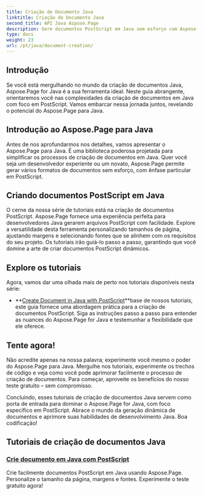 ```yaml
---
title: Criação de Documento Java
linktitle: Criação de Documento Java
second_title: API Java Aspose.Page
description: Gere documentos PostScript em Java sem esforço com Aspose.Page. Personalize o tamanho da página, margens e fontes. Mergulhe nos tutoriais de criação de documentos Java.
type: docs
weight: 23
url: /pt/java/document-creation/
---
```

## Introdução

Se você está mergulhando no mundo da criação de documentos Java, Aspose.Page for Java é a sua ferramenta ideal. Neste guia abrangente, orientaremos você nas complexidades da criação de documentos em Java com foco em PostScript. Vamos embarcar nessa jornada juntos, revelando o potencial do Aspose.Page para Java.

## Introdução ao Aspose.Page para Java

Antes de nos aprofundarmos nos detalhes, vamos apresentar o Aspose.Page para Java. É uma biblioteca poderosa projetada para simplificar os processos de criação de documentos em Java. Quer você seja um desenvolvedor experiente ou um novato, Aspose.Page permite gerar vários formatos de documentos sem esforço, com ênfase particular em PostScript.

## Criando documentos PostScript em Java

O cerne da nossa série de tutoriais está na criação de documentos PostScript. Aspose.Page fornece uma experiência perfeita para desenvolvedores Java gerarem arquivos PostScript com facilidade. Explore a versatilidade desta ferramenta personalizando tamanhos de página, ajustando margens e selecionando fontes que se alinhem com os requisitos do seu projeto. Os tutoriais irão guiá-lo passo a passo, garantindo que você domine a arte de criar documentos PostScript dinâmicos.

## Explore os tutoriais

Agora, vamos dar uma olhada mais de perto nos tutoriais disponíveis nesta série:

- **[Create Document in Java with PostScript](./postscript/)**base de nossos tutoriais, este guia fornece uma abordagem prática para a criação de documentos PostScript. Siga as instruções passo a passo para entender as nuances do Aspose.Page for Java e testemunhar a flexibilidade que ele oferece.

## Tente agora!

Não acredite apenas na nossa palavra; experimente você mesmo o poder do Aspose.Page para Java. Mergulhe nos tutoriais, experimente os trechos de código e veja como você pode aprimorar facilmente o processo de criação de documentos. Para começar, aproveite os benefícios do nosso teste gratuito – sem compromisso.

Concluindo, esses tutoriais de criação de documentos Java servem como porta de entrada para dominar o Aspose.Page for Java, com foco específico em PostScript. Abrace o mundo da geração dinâmica de documentos e aprimore suas habilidades de desenvolvimento Java. Boa codificação!
## Tutoriais de criação de documentos Java
### [Crie documento em Java com PostScript](./postscript/)
Crie facilmente documentos PostScript em Java usando Aspose.Page. Personalize o tamanho da página, margens e fontes. Experimente o teste gratuito agora!
